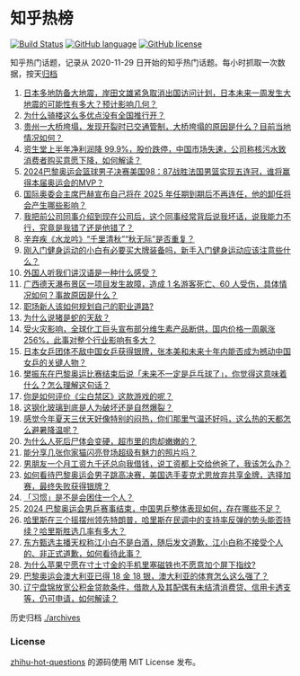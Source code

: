 # 知乎热榜
[![Build Status](https://github.com/ToWeLong/zhihu-hot-questions/workflows/CI/badge.svg)](https://github.com/ToWeLong/zhihu-hot-questions/actions)
[![GitHub language](https://img.shields.io/badge/language-golang-orange.svg)](https://golang.org/)
[![GitHub license](https://img.shields.io/github/license/ToWeLong/zhihu-hot-questions)](https://github.com/ToWeLong/zhihu-hot-questions/blob/main/LICENSE)

知乎热门话题，记录从 2020-11-29 日开始的知乎热门话题。每小时抓取一次数据，按天[归档](./archives)

<!-- BEGIN -->

1. [日本多地防备大地震，岸田文雄紧急取消出国访问计划，日本未来一周发生大地震的可能性有多大？预计影响几何？](https://www.zhihu.com/question/663927700)
1. [为什么骑楼这么多优点没有全国推行开？](https://www.zhihu.com/question/663488574)
1. [贵州一大桥垮塌，发现开裂时已交通管制，大桥垮塌的原因是什么？目前当地情况如何？](https://www.zhihu.com/question/663844759)
1. [资生堂上半年净利润降 99.9%，股价跌停，中国市场失速，公司称核污水致消费者购买意愿下降，如何解读？](https://www.zhihu.com/question/663921433)
1. [2024巴黎奥运会篮球男子决赛美国98：87战胜法国男篮实现五连冠，谁将赢得本届奥运会的MVP？](https://www.zhihu.com/question/663974523)
1. [国际奥委会主席巴赫宣布自己将在 2025 年任期到期后不再连任，他的卸任将会产生哪些影响？](https://www.zhihu.com/question/663987567)
1. [我把前公司同事介绍到现在公司后，这个同事经常背后说我坏话，说我能力不行，究竟是我错了还是他错了？](https://www.zhihu.com/question/663801491)
1. [辛弃疾《水龙吟》“千里清秋”“秋无际”是否重复？](https://www.zhihu.com/question/663881911)
1. [刚入门健身运动的小白有必要买大牌装备吗，新手入门健身运动应该注意些什么？](https://www.zhihu.com/question/664008598)
1. [外国人听我们讲汉语是一种什么感受？](https://www.zhihu.com/question/275656334)
1. [广西德天瀑布景区一项目发生故障，造成 1 名游客死亡、60 人受伤，具体情况如何？事故原因是什么？](https://www.zhihu.com/question/663952181)
1. [职场新人该如何规划自己的职业道路?](https://www.zhihu.com/question/662916102)
1. [为什么说猪是蛇的天敌？](https://www.zhihu.com/question/571047539)
1. [受火灾影响，全球化工巨头宣布部分维生素产品断供，国内价格一周飙涨 256%，此事对整个行业影响有多大？](https://www.zhihu.com/question/663768979)
1. [日本女乒团体不敌中国女乒获得银牌，张本美和未来十年内能否成为撼动中国女乒的关键人物？](https://www.zhihu.com/question/663959137)
1. [樊振东在巴黎奥运比赛结束后说「未来不一定是乒乓球了」，你觉得这意味着什么？怎么理解这句话？](https://www.zhihu.com/question/663960931)
1. [你是如何评价《尘白禁区》这款游戏的呢？](https://www.zhihu.com/question/662063812)
1. [这钢化玻璃到底是人为破坏还是自然爆裂？](https://www.zhihu.com/question/623198609)
1. [感觉今年夏天三伏天好像特别的闷热，你们那里气温还好吗，这么热的天都怎么避暑降温呢？](https://www.zhihu.com/question/663999624)
1. [为什么人死后尸体会变硬，超市里的肉却嫩嫩的？](https://www.zhihu.com/question/663163952)
1. [能分享几张你家猫闪亮登场超级有魅力的照片吗？](https://www.zhihu.com/question/663863137)
1. [男朋友一个月工资九千还总向我借钱，说工资都上交给他爸了，我该怎么办？](https://www.zhihu.com/question/662526969)
1. [如何看待巴黎奥运会男子跳高决赛，美国选手麦克尤恩放弃共享金牌，选择加赛，最终失败获得银牌？](https://www.zhihu.com/question/663967258)
1. [「习惯」是不是会困住一个人？](https://www.zhihu.com/question/663742323)
1. [2024 巴黎奥运会男乒赛事结束，中国男乒整体表现如何，存在哪些不足？](https://www.zhihu.com/question/663932657)
1. [哈里斯在三个摇摆州领先特朗普，哈里斯在民调中的支持率反弹的势头能否持续？哈里斯胜选几率有多大？](https://www.zhihu.com/question/663993997)
1. [东方甄选主播天权称江小白不是白酒，随后发文道歉，江小白称不接受个人的、非正式道歉，如何看待此事？](https://www.zhihu.com/question/663909167)
1. [为什么苹果宁愿在寸土寸金的手机里塞磁铁也不愿意加个屏下指纹​​​?](https://www.zhihu.com/question/663486295)
1. [巴黎奥运会澳大利亚已得 18 金 18 银，澳大利亚的体育怎么这么强了？](https://www.zhihu.com/question/663744083)
1. [辽宁盘锦放宽公积金贷款条件，借款人及其配偶有未结清消费贷、信用卡透支等，仍可申请，如何解读？](https://www.zhihu.com/question/663950004)

<!-- END -->

历史归档 [./archives](./archives)


### License
[zhihu-hot-questions](https://github.com/towelong/zhihu-hot-questions) 的源码使用 MIT License 发布。